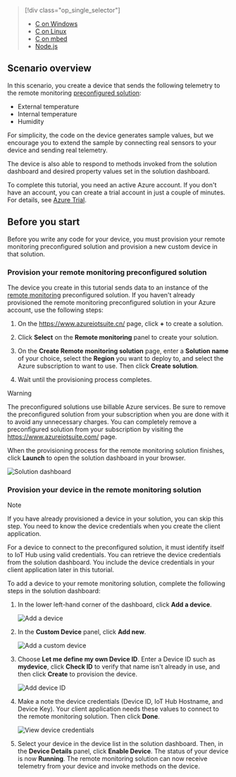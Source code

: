 > [!div class="op_single_selector"]
>- [C on Windows](../articles/iot-suite/iot-suite-connecting-devices.md)
>- [C on Linux](../articles/iot-suite/iot-suite-connecting-devices-linux.md)
>- [C on mbed](../articles/iot-suite/iot-suite-connecting-devices-mbed.md)
>- [Node.js](../articles/iot-suite/iot-suite-connecting-devices-node.md)

## Scenario overview
In this scenario, you create a device that sends the following telemetry to the remote monitoring [preconfigured solution][lnk-what-are-preconfig-solutions]:

- External temperature
- Internal temperature
- Humidity

For simplicity, the code on the device generates sample values, but we encourage you to extend the sample by connecting real sensors to your device and sending real telemetry.

The device is also able to respond to methods invoked from the solution dashboard and desired property values set in the solution dashboard.

To complete this tutorial, you need an active Azure account. If you don't have an account, you can create a trial account in just a couple of minutes. For details, see [Azure Trial][lnk-1rmb-trial].

## Before you start
Before you write any code for your device, you must provision your remote monitoring preconfigured solution and provision a new custom device in that solution.

### Provision your remote monitoring preconfigured solution
The device you create in this tutorial sends data to an instance of the [remote monitoring][lnk-remote-monitoring] preconfigured solution. If you haven't already provisioned the remote monitoring preconfigured solution in your Azure account, use the following steps:

1. On the https://www.azureiotsuite.cn/ page, click **+** to create a solution.

2. Click **Select** on the **Remote monitoring** panel to create your solution.
3. On the **Create Remote monitoring solution** page, enter a **Solution name** of your choice, select the **Region** you want to deploy to, and select the Azure subscription to want to use. Then click **Create solution**.
4. Wait until the provisioning process completes.

> [!WARNING]
> The preconfigured solutions use billable Azure services. Be sure to remove the preconfigured solution from your subscription when you are done with it to avoid any unnecessary charges. You can completely remove a preconfigured solution from your subscription by visiting the https://www.azureiotsuite.com/ page.

When the provisioning process for the remote monitoring solution finishes, click **Launch** to open the solution dashboard in your browser.

![Solution dashboard][img-dashboard]

### Provision your device in the remote monitoring solution

> [!NOTE]
> If you have already provisioned a device in your solution, you can skip this step. You need to know the device credentials when you create the client application.

For a device to connect to the preconfigured solution, it must identify itself to IoT Hub using valid credentials. You can retrieve the device credentials from the solution dashboard. You include the device credentials in your client application later in this tutorial. 

To add a device to your remote monitoring solution, complete the following steps in the solution dashboard:

1. In the lower left-hand corner of the dashboard, click **Add a device**.

   ![Add a device][1]
2. In the **Custom Device** panel, click **Add new**.

   ![Add a custom device][2]
3. Choose **Let me define my own Device ID**. Enter a Device ID such as **mydevice**, click **Check ID** to verify that name isn't already in use, and then click **Create** to provision the device.

   ![Add device ID][3]
4. Make a note the device credentials (Device ID, IoT Hub Hostname, and Device Key). Your client application needs these values to connect to the remote monitoring solution. Then click **Done**.

    ![View device credentials][4]
5. Select your device in the device list in the solution dashboard. Then, in the **Device Details** panel, click **Enable Device**. The status of your device is now **Running**. The remote monitoring solution can now receive telemetry from your device and invoke methods on the device.

[img-dashboard]: ./media/iot-suite-selector-connecting/dashboard.png
[1]: ./media/iot-suite-selector-connecting/suite0.png
[2]: ./media/iot-suite-selector-connecting/suite1.png
[3]: ./media/iot-suite-selector-connecting/suite2.png
[4]: ./media/iot-suite-selector-connecting/suite3.png

[lnk-what-are-preconfig-solutions]:../articles/iot-suite/iot-suite-what-are-preconfigured-solutions.md
[lnk-remote-monitoring]:../articles/iot-suite/iot-suite-remote-monitoring-sample-walkthrough.md
[lnk-1rmb-trial]: https://www.azure.cn/pricing/1rmb-trial/